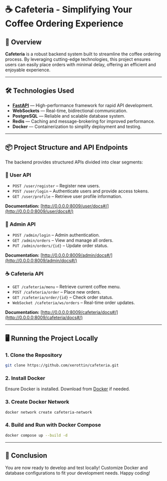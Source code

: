 # ☕ **Cafeteria** - Simplifying Your Coffee Ordering Experience

## 🌟 Overview

**Cafeteria** is a robust backend system built to streamline the coffee ordering process. By leveraging cutting-edge technologies, this project ensures users can easily place orders with minimal delay, offering an efficient and enjoyable experience.

---

## 🛠 Technologies Used

* **[FastAPI](https://fastapi.tiangolo.com/)** — High-performance framework for rapid API development.
* **WebSockets** — Real-time, bidirectional communication.
* **PostgreSQL** — Reliable and scalable database system.
* **Redis** — Caching and message-brokering for improved performance.
* **Docker** — Containerization to simplify deployment and testing.

---

## 📦 Project Structure and API Endpoints

The backend provides structured APIs divided into clear segments:

### 📌 User API

* `POST /user/register` – Register new users.
* `POST /user/login` – Authenticate users and provide access tokens.
* `GET /user/profile` – Retrieve user profile information.

**Documentation:** [http://0.0.0.0:8009/user/docs#/](http://0.0.0.0:8009/user/docs#/)

### 🔧 Admin API

* `POST /admin/login` – Admin authentication.
* `GET /admin/orders` – View and manage all orders.
* `PUT /admin/orders/{id}` – Update order status.

**Documentation:** [http://0.0.0.0:8009/admin/docs#/](http://0.0.0.0:8009/admin/docs#/)

### ☕ Cafeteria API

* `GET /cafeteria/menu` – Retrieve current coffee menu.
* `POST /cafeteria/order` – Place new orders.
* `GET /cafeteria/order/{id}` – Check order status.
* `WebSocket /cafeteria/ws/orders` – Real-time order updates.

**Documentation:** [http://0.0.0.0:8009/cafeteria/docs#/](http://0.0.0.0:8009/cafeteria/docs#/)

---

## 🖥 Running the Project Locally

### 1. Clone the Repository

```bash
git clone https://github.com/xerottin/cafeteria.git
```

### 2. Install Docker

Ensure Docker is installed. Download from [Docker](https://www.docker.com/) if needed.

### 3. Create Docker Network

```bash
docker network create cafeteria-network
```

### 4. Build and Run with Docker Compose

```bash
docker compose up --build -d
```

---

## 🚦 Conclusion

You are now ready to develop and test locally! Customize Docker and database configurations to fit your development needs. Happy coding!
